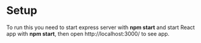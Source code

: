 # Setup
To run this you need to start express server with **npm start** and start React app with **npm start**, then open http://localhost:3000/ to see app.
